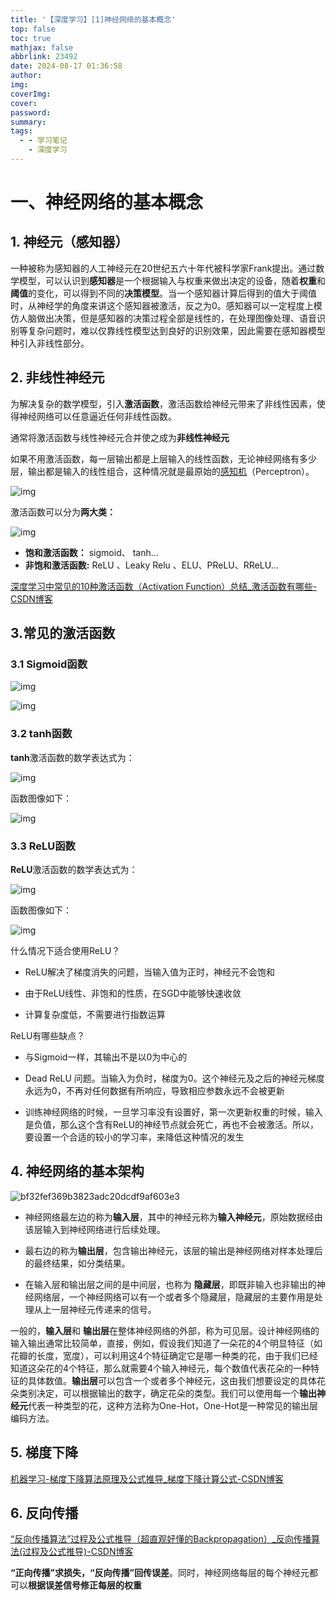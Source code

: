 ```yaml
---
title: '【深度学习】[1]神经网络的基本概念'
top: false
toc: true
mathjax: false
abbrlink: 23492
date: 2024-08-17 01:36:58
author:
img:
coverImg:
cover:
password:
summary:
tags:
  - - 学习笔记
    - 深度学习
---
```




# 一、神经网络的基本概念

## 1. 神经元（感知器）

一种被称为感知器的人工神经元在20世纪五六十年代被科学家Frank提出。通过数学模型，可以认识到**感知器**是一个根据输入与权重来做出决定的设备，随着**权重**和**阈值**的变化，可以得到不同的**决策模型**。当一个感知器计算后得到的值大于阈值时，从神经学的角度来讲这个感知器被激活，反之为0。感知器可以一定程度上模仿人脑做出决策，但是感知器的决策过程全部是线性的，在处理图像处理、语音识别等复杂问题时，难以仅靠线性模型达到良好的识别效果，因此需要在感知器模型种引入非线性部分。

## 2. 非线性神经元

为解决复杂的数学模型，引入**激活函数**，激活函数给神经元带来了非线性因素，使得神经网络可以任意逼近任何非线性函数。

通常将激活函数与线性神经元合并使之成为**非线性神经元**

如果不用激活函数，每一层输出都是上层输入的线性函数，无论神经网络有多少层，输出都是输入的线性组合，这种情况就是最原始的[感知机](https://baike.baidu.com/item/感知机/12723581)（Perceptron）。

![img](【深度学习】-1-神经网络的基本概念/34d6b14bf4b79175276eac52abacdf94.png)

激活函数可以分为**两大类：**

![img](【深度学习】-1-神经网络的基本概念/e41598583c8b35dcbb907f9fd66d8351.png)

- **饱和激活函数：** sigmoid、 tanh...
- **非饱和激活函数:** ReLU 、Leaky Relu  、ELU、PReLU、RReLU...

[深度学习中常见的10种激活函数（Activation Function）总结_激活函数有哪些-CSDN博客](https://blog.csdn.net/qq_42691298/article/details/126590726)

## 3.常见的激活函数

### 3.1 Sigmoid函数

![img](【深度学习】-1-神经网络的基本概念/6c9269a456ee0497c9bb0d1383e51cc8.png)

![img](【深度学习】-1-神经网络的基本概念/af5f15ef44f1b276c78bec5e140e7082.png)

### 3.2 tanh函数

**tanh**激活函数的数学表达式为：

![img](【深度学习】-1-神经网络的基本概念/70ad61d6f8c019d3dee98ad6ef45cb1a.png)

 函数图像如下：

![img](【深度学习】-1-神经网络的基本概念/e58d7204fef7f7410e92b4bf82e91938.png)

### 3.3 ReLU函数

**ReLU**激活函数的数学表达式为：

![img](【深度学习】-1-神经网络的基本概念/ae65877d14768ad1b6789c6ccdcd6e31.png)

函数图像如下：

![img](【深度学习】-1-神经网络的基本概念/a2f4f9f3c522518908e20d7865beb48c.png)

什么情况下适合使用ReLU？

- ReLU解决了梯度消失的问题，当输入值为正时，神经元不会饱和

- 由于ReLU线性、非饱和的性质，在SGD中能够快速收敛

- 计算复杂度低，不需要进行指数运算

ReLU有哪些缺点？

- 与Sigmoid一样，其输出不是以0为中心的

- Dead ReLU 问题。当输入为负时，梯度为0。这个神经元及之后的神经元梯度永远为0，不再对任何数据有所响应，导致相应参数永远不会被更新

- 训练神经网络的时候，一旦学习率没有设置好，第一次更新权重的时候，输入是负值，那么这个含有ReLU的神经节点就会死亡，再也不会被激活。所以，要设置一个合适的较小的学习率，来降低这种情况的发生

## 4. 神经网络的基本架构

![bf32fef369b3823adc20dcdf9af603e3](【深度学习】-1-神经网络的基本概念/bf32fef369b3823adc20dcdf9af603e3.jpg)

- 神经网络最左边的称为**输入层**，其中的神经元称为**输入神经元**，原始数据经由该层输入到神经网络进行后续处理。

- 最右边的称为**输出层**，包含输出神经元，该层的输出是神经网络对样本处理后的最终结果，如分类结果。

- 在输入层和输出层之间的是中间层，也称为 **隐藏层**，即既非输入也非输出的神经网络层，一个神经网络可以有一个或者多个隐藏层，隐藏层的主要作用是处理从上一层神经元传递来的信号。

一般的，**输入层**和 **输出层**在整体神经网络的外部，称为可见层。设计神经网络的输入输出通常比较简单，直接，例如，假设我们知道了一朵花的4个明显特征（如花瓣的长度，宽度），可以利用这4个特征确定它是哪一种类的花，由于我们已经知道这朵花的4个特征，那么就需要4个输入神经元，每个数值代表花朵的一种特征的具体数值。**输出层**可以包含一个或者多个神经元，这由我们想要设定的具体花朵类别决定，可以根据输出的数字，确定花朵的类型。我们可以使用每一个**输出神经元**代表一种类型的花，这种方法称为One-Hot，One-Hot是一种常见的输出层编码方法。

## 5. 梯度下降

[机器学习-梯度下降算法原理及公式推导_梯度下降计算公式-CSDN博客](https://blog.csdn.net/iqdutao/article/details/107174240)

## 6. 反向传播

[“反向传播算法”过程及公式推导（超直观好懂的Backpropagation）_反向传播算法(过程及公式推导)-CSDN博客](https://blog.csdn.net/ft_sunshine/article/details/90221691)

**“正向传播”求损失，“反向传播”回传误差**。同时，神经网络每层的每个神经元都可以**根据误差信号修正每层的权重**
